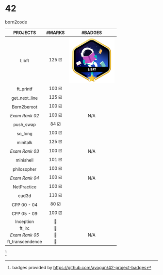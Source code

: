 # 42
born2code

| PROJECTS | #MARKS   | #BADGES  |
| :---:   | :---: | :---: |
| Libft | 125 ☑️ | ![ ](https://github.com/itzbw/42/blob/main/assets/badges/libftm.png) |
| ft_printf |  100  ☑️  |    |
| get_next_line | 125  ☑️  |    |
| Born2beroot | 100  ☑️  |    |
| *Exam Rank 02* | 100  ☑️|  N/A  |
| push_swap| 84  ☑️  |    |
| so_long | 100  ☑️ |    |
| minitalk | 125  ☑️  |    |
| *Exam Rank 03* | 100  ☑️|  N/A  |
| minishell| 101  ☑️  |    |
| philosopher| 100   ☑️ |    |
| *Exam Rank 04* | 100  ☑️|  N/A  |
| NetPractice| 100  ☑️  |    |
| cud3d| 110   ☑️ |    |
| CPP 00 - 04| 80  ☑️  |    |
| CPP 05 - 09| 100  ☑️  |    |
| Inception |  🚧   |    |
| ft_irc |  🚧   |    |
| *Exam Rank 05* | 🚧 |  N/A  |
| ft_transcendence|  🚧   |    |


 [^1]
 [^1]: badges provided by https://github.com/ayogun/42-project-badges
